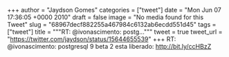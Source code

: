 
+++
author = "Jaydson Gomes"
categories = ["tweet"]
date = "Mon Jun 07 17:36:05 +0000 2010"
draft = false
image = "No media found for this Tweet"
slug = "68967decf882255a467984c6132ab6ecdd551d45"
tags = ["tweet"]
title = """RT: @ivonascimento: postg..."""
tweet = true
tweet_url = "https://twitter.com/jaydson/status/15644655539"
+++
RT: @ivonascimento: postgresql 9 beta 2 esta liberado: http://bit.ly/ccHBzZ
